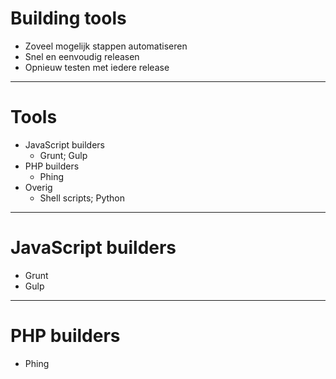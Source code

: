 # Building tools
* Zoveel mogelijk stappen automatiseren
* Snel en eenvoudig releasen
* Opnieuw testen met iedere release

---
# Tools
* JavaScript builders
	* Grunt; Gulp
* PHP builders
	* Phing
* Overig
	* Shell scripts; Python

---
# JavaScript builders
* Grunt
* Gulp

---
# PHP builders
* Phing

